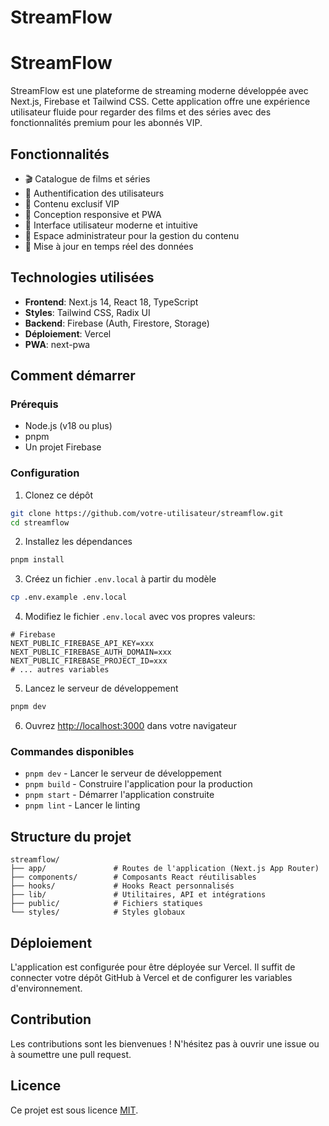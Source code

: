 # StreamFlow
# StreamFlow

StreamFlow est une plateforme de streaming moderne développée avec Next.js, Firebase et Tailwind CSS. Cette application offre une expérience utilisateur fluide pour regarder des films et des séries avec des fonctionnalités premium pour les abonnés VIP.

## Fonctionnalités

- 🎬 Catalogue de films et séries
- 🔐 Authentification des utilisateurs
- 🌟 Contenu exclusif VIP
- 📱 Conception responsive et PWA
- 🎨 Interface utilisateur moderne et intuitive
- 👤 Espace administrateur pour la gestion du contenu
- 🔄 Mise à jour en temps réel des données

## Technologies utilisées

- **Frontend**: Next.js 14, React 18, TypeScript
- **Styles**: Tailwind CSS, Radix UI
- **Backend**: Firebase (Auth, Firestore, Storage)
- **Déploiement**: Vercel
- **PWA**: next-pwa

## Comment démarrer

### Prérequis

- Node.js (v18 ou plus)
- pnpm
- Un projet Firebase

### Configuration

1. Clonez ce dépôt
```bash
git clone https://github.com/votre-utilisateur/streamflow.git
cd streamflow
```

2. Installez les dépendances
```bash
pnpm install
```

3. Créez un fichier `.env.local` à partir du modèle
```bash
cp .env.example .env.local
```

4. Modifiez le fichier `.env.local` avec vos propres valeurs:
```
# Firebase
NEXT_PUBLIC_FIREBASE_API_KEY=xxx
NEXT_PUBLIC_FIREBASE_AUTH_DOMAIN=xxx
NEXT_PUBLIC_FIREBASE_PROJECT_ID=xxx
# ... autres variables
```

5. Lancez le serveur de développement
```bash
pnpm dev
```

6. Ouvrez [http://localhost:3000](http://localhost:3000) dans votre navigateur

### Commandes disponibles

- `pnpm dev` - Lancer le serveur de développement
- `pnpm build` - Construire l'application pour la production
- `pnpm start` - Démarrer l'application construite
- `pnpm lint` - Lancer le linting

## Structure du projet

```
streamflow/
├── app/               # Routes de l'application (Next.js App Router)
├── components/        # Composants React réutilisables
├── hooks/             # Hooks React personnalisés
├── lib/               # Utilitaires, API et intégrations
├── public/            # Fichiers statiques
└── styles/            # Styles globaux
```

## Déploiement

L'application est configurée pour être déployée sur Vercel. Il suffit de connecter votre dépôt GitHub à Vercel et de configurer les variables d'environnement.

## Contribution

Les contributions sont les bienvenues ! N'hésitez pas à ouvrir une issue ou à soumettre une pull request.

## Licence

Ce projet est sous licence [MIT](LICENSE).